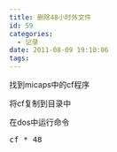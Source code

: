 ```yaml
---
title: 删除48小时外文件
id: 59
categories:
  - 记录
date: 2011-08-09 19:10:06
tags:
---
```


找到micaps中的cf程序

将cf复制到目录中

在dos中运行命令 
<pre lang='cmd'>cf * 48</pre>